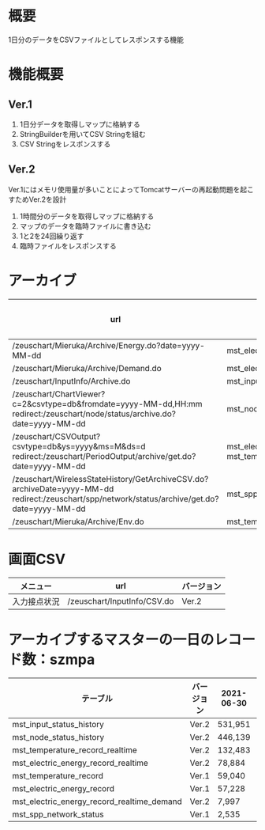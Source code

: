 # 概要
1日分のデータをCSVファイルとしてレスポンスする機能

# 機能概要
## Ver.1
1. 1日分データを取得しマップに格納する
2. StringBuilderを用いてCSV Stringを組む
3. CSV Stringをレスポンスする

## Ver.2
Ver.1にはメモリ使用量が多いことによってTomcatサーバーの再起動問題を起こすためVer.2を設計
1. 1時間分のデータを取得しマップに格納する
2. マップのデータを臨時ファイルに書き込む
3. 1と2を24回繰り返す
4. 臨時ファイルをレスポンスする

# アーカイブ

|url|マスター|バージョン|
|-|-|-|
|/zeuschart/Mieruka/Archive/Energy.do?date=yyyy-MM-dd|mst_electric_energy_record_realtime|Ver.2|
|/zeuschart/Mieruka/Archive/Demand.do|mst_electric_energy_record_realtime_demand|Ver.2|
|/zeuschart/InputInfo/Archive.do|mst_input_status_history|Ver.2|
|/zeuschart/ChartViewer?c=2&csvtype=db&fromdate=yyyy-MM-dd,HH:mm<br>redirect:/zeuschart/node/status/archive.do?date=yyyy-MM-dd|mst_node_status_history|Ver.2|
|/zeuschart/CSVOutput?csvtype=db&ys=yyyy&ms=M&ds=d<br>redirect:/zeuschart/PeriodOutput/archive/get.do?date=yyyy-MM-dd|mst_electric_energy_record<br>mst_temperature_record|Ver.2|
|/zeuschart/WirelessStateHistory/GetArchiveCSV.do?archiveDate=yyyy-MM-dd<br>redirect:/zeuschart/spp/network/status/archive/get.do?date=yyyy-MM-dd|mst_spp_network_status|Ver.2|
|/zeuschart/Mieruka/Archive/Env.do|mst_temperature_record_realtime|Ver.2|

# 画面CSV

|メニュー|url|バージョン|
|-|-|-|
|入力接点状況|/zeuschart/InputInfo/CSV.do|Ver.2|

# アーカイブするマスターの一日のレコード数：szmpa

|テーブル|バージョン|2021-06-30|2021-06-29|2021-06-28|
|-|-|-|-|-|
|mst_input_status_history|Ver.2|531,951|529,299|532,836|
|mst_node_status_history|Ver.2|446,139|443,883|446,939|
|mst_temperature_record_realtime|Ver.2|132,483|131,405|134,009|
|mst_electric_energy_record_realtime|Ver.2|78,884|72,172|72,308|
|mst_temperature_record|Ver.1|59,040|58,986|59,020|
|mst_electric_energy_record|Ver.1|57,228|48,946|48,956|
|mst_electric_energy_record_realtime_demand|Ver.2|7,997|7,914|8,042|
|mst_spp_network_status|Ver.1|2,535|3,075|2,695|